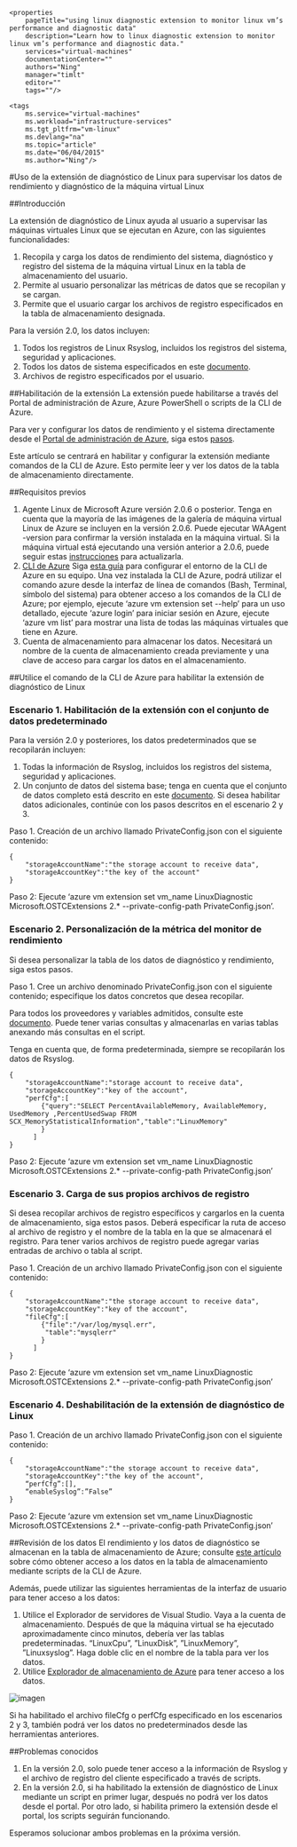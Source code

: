 	<properties		pageTitle="using linux diagnostic extension to monitor linux vm’s performance and diagnostic data"		description="Learn how to linux diagnostic extension to monitor linux vm’s performance and diagnostic data."		services="virtual-machines"		documentationCenter=""    	authors="Ning"		manager="timlt"		editor=""    	tags=""/>	<tags		ms.service="virtual-machines"		ms.workload="infrastructure-services"		ms.tgt_pltfrm="vm-linux"		ms.devlang="na"		ms.topic="article"		ms.date="06/04/2015"		ms.author="Ning"/>#Uso de la extensión de diagnóstico de Linux para supervisar los datos de rendimiento y diagnóstico de la máquina virtual Linux##Introducción La extensión de diagnóstico de Linux ayuda al usuario a supervisar las máquinas virtuales Linux que se ejecutan en Azure, con las siguientes funcionalidades:1.	Recopila y carga los datos de rendimiento del sistema, diagnóstico y registro del sistema de la máquina virtual Linux en la tabla de almacenamiento del usuario.2.	Permite al usuario personalizar las métricas de datos que se recopilan y se cargan.	3.	Permite que el usuario cargar los archivos de registro especificados en la tabla de almacenamiento designada.Para la versión 2.0, los datos incluyen:1.	Todos los registros de Linux Rsyslog, incluidos los registros del sistema, seguridad y aplicaciones.2.	Todos los datos de sistema especificados en este [documento](https://scx.codeplex.com/wikipage?title=xplatproviders&referringTitle=Documentation "documento").3.	Archivos de registro especificados por el usuario.##Habilitación de la extensión La extensión puede habilitarse a través del Portal de administración de Azure, Azure PowerShell o scripts de la CLI de Azure.Para ver y configurar los datos de rendimiento y el sistema directamente desde el [Portal de administración de Azure](https://ms.portal.azure.com/#), siga estos [pasos](http://azure.microsoft.com/blog/2014/09/02/windows-azure-virtual-machine-monitoring-with-wad-extension/ "URL del blog de Windows"). Este artículo se centrará en habilitar y configurar la extensión mediante comandos de la CLI de Azure. Esto permite leer y ver los datos de la tabla de almacenamiento directamente.##Requisitos previos1. Agente Linux de Microsoft Azure versión 2.0.6 o posterior. Tenga en cuenta que la mayoría de las imágenes de la galería de máquina virtual Linux de Azure se incluyen en la versión 2.0.6. Puede ejecutar WAAgent -version para confirmar la versión instalada en la máquina virtual. Si la máquina virtual está ejecutando una versión anterior a 2.0.6, puede seguir estas [instrucciones](https://github.com/Azure/WALinuxAgent "instrucciones") para actualizarla.2.  [CLI de Azure](./xplat-cli.md "Azure CLI") Siga [esta guía](./xplat-cli-install.md "esta guía") para configurar el entorno de la CLI de Azure en su equipo. Una vez instalada la CLI de Azure, podrá utilizar el comando azure desde la interfaz de línea de comandos (Bash, Terminal, símbolo del sistema) para obtener acceso a los comandos de la CLI de Azure; por ejemplo, ejecute ‘azure vm extension set --help’ para un uso detallado, ejecute ‘azure login’ para iniciar sesión en Azure, ejecute ‘azure vm list’ para mostrar una lista de todas las máquinas virtuales que tiene en Azure.3. Cuenta de almacenamiento para almacenar los datos. Necesitará un nombre de la cuenta de almacenamiento creada previamente y una clave de acceso para cargar los datos en el almacenamiento.##Utilice el comando de la CLI de Azure para habilitar la extensión de diagnóstico de Linux ###  Escenario 1. Habilitación de la extensión con el conjunto de datos predeterminadoPara la versión 2.0 y posteriores, los datos predeterminados que se recopilarán incluyen: 1. Todas la información de Rsyslog, incluidos los registros del sistema, seguridad y aplicaciones.  2. Un conjunto de datos del sistema base; tenga en cuenta que el conjunto de datos completo está descrito en este [documento](https://scx.codeplex.com/wikipage?title=xplatproviders&referringTitle=Documentation "documento"). Si desea habilitar datos adicionales, continúe con los pasos descritos en el escenario 2 y 3.Paso 1. Creación de un archivo llamado PrivateConfig.json con el siguiente contenido:	{     	"storageAccountName":"the storage account to receive data",     	"storageAccountKey":"the key of the account"	}Paso 2: Ejecute ‘azure vm extension set vm\_name LinuxDiagnostic Microsoft.OSTCExtensions 2.* --private-config-path PrivateConfig.json’.###   Escenario 2. Personalización de la métrica del monitor de rendimiento  Si desea personalizar la tabla de los datos de diagnóstico y rendimiento, siga estos pasos.Paso 1. Cree un archivo denominado PrivateConfig.json con el siguiente contenido; especifique los datos concretos que desea recopilar.Para todos los proveedores y variables admitidos, consulte este [documento](https://scx.codeplex.com/wikipage?title=xplatproviders&referringTitle=Documentation "documento"). Puede tener varias consultas y almacenarlas en varias tablas anexando más consultas en el script.Tenga en cuenta que, de forma predeterminada, siempre se recopilarán los datos de Rsyslog.	{     	"storageAccountName":"storage account to receive data",     	"storageAccountKey":"key of the account",      	"perfCfg":[           	{"query":"SELECT PercentAvailableMemory, AvailableMemory, UsedMemory ,PercentUsedSwap FROM SCX_MemoryStatisticalInformation","table":"LinuxMemory"           	}             ]	}Paso 2: Ejecute ‘azure vm extension set vm\_name LinuxDiagnostic Microsoft.OSTCExtensions 2.* --private-config-path PrivateConfig.json’###   Escenario 3. Carga de sus propios archivos de registroSi desea recopilar archivos de registro específicos y cargarlos en la cuenta de almacenamiento, siga estos pasos. Deberá especificar la ruta de acceso al archivo de registro y el nombre de la tabla en la que se almacenará el registro. Para tener varios archivos de registro puede agregar varias entradas de archivo o tabla al script.Paso 1. Creación de un archivo llamado PrivateConfig.json con el siguiente contenido:	{     	"storageAccountName":"the storage account to receive data",     	"storageAccountKey":"key of the account",      	"fileCfg":[           	{"file":"/var/log/mysql.err",             "table":"mysqlerr"           	}           ]	}Paso 2: Ejecute ‘azure vm extension set vm\_name LinuxDiagnostic Microsoft.OSTCExtensions 2.* --private-config-path PrivateConfig.json’###   Escenario 4. Deshabilitación de la extensión de diagnóstico de LinuxPaso 1. Creación de un archivo llamado PrivateConfig.json con el siguiente contenido:	{     	"storageAccountName":"the storage account to receive data",     	"storageAccountKey":"the key of the account",     	“perfCfg”:[],     	“enableSyslog”:”False”	}Paso 2: Ejecute ‘azure vm extension set vm\_name LinuxDiagnostic Microsoft.OSTCExtensions 2.* --private-config-path PrivateConfig.json’##Revisión de los datosEl rendimiento y los datos de diagnóstico se almacenan en la tabla de almacenamiento de Azure; consulte [este artículo](./storage-ruby-how-to-use-table-storage.md "este artículo") sobre cómo obtener acceso a los datos en la tabla de almacenamiento mediante scripts de la CLI de Azure.Además, puede utilizar las siguientes herramientas de la interfaz de usuario para tener acceso a los datos:1.	Utilice el Explorador de servidores de Visual Studio. Vaya a la cuenta de almacenamiento. Después de que la máquina virtual se ha ejecutado aproximadamente cinco minutos, debería ver las tablas predeterminadas. “LinuxCpu”, ”LinuxDisk”, ”LinuxMemory”, ”Linuxsyslog”. Haga doble clic en el nombre de la tabla para ver los datos. 2.	Utilice [Explorador de almacenamiento de Azure](https://azurestorageexplorer.codeplex.com/ "Explorador de almacenamiento de Azure") para tener acceso a los datos. ![imagen](./media/virtual-machines-linux-diagnostic-extension/no1.png)Si ha habilitado el archivo fileCfg o perfCfg especificado en los escenarios 2 y 3, también podrá ver los datos no predeterminados desde las herramientas anteriores.##Problemas conocidos1. En la versión 2.0, solo puede tener acceso a la información de Rsyslog y el archivo de registro del cliente especificado a través de scripts.2. En la versión 2.0, si ha habilitado la extensión de diagnóstico de Linux mediante un script en primer lugar, después no podrá ver los datos desde el portal. Por otro lado, si habilita primero la extensión desde el portal, los scripts seguirán funcionando.Esperamos solucionar ambos problemas en la próxima versión. 

<!---HONumber=August15_HO6-->